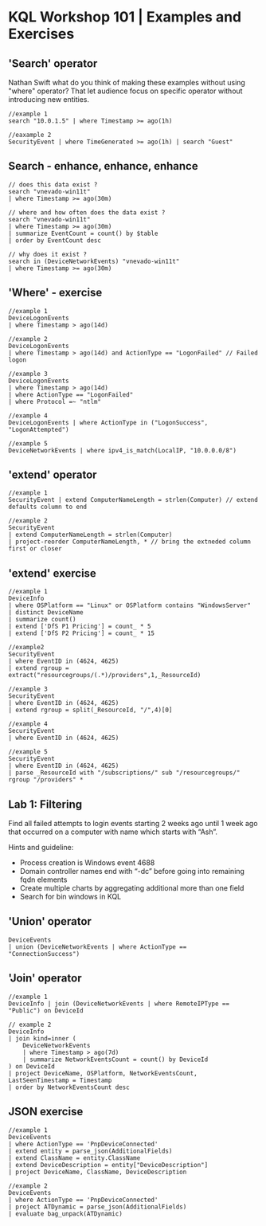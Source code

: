 # KQL Workshop 101 | Examples and Exercises

  

## 'Search' operator

Nathan Swift what do you think of making these examples without using "where" operator? That let audience focus on specific operator without introducing new entities.

```Kql
//example 1
search "10.0.1.5" | where Timestamp >= ago(1h)

//eaxample 2
SecurityEvent | where TimeGenerated >= ago(1h) | search "Guest"
```

## Search -  enhance, enhance, enhance

```Kql
// does this data exist ?
search "vnevado-win11t"
| where Timestamp >= ago(30m) 

// where and how often does the data exist ? 
search "vnevado-win11t" 
| where Timestamp >= ago(30m) 
| summarize EventCount = count() by $table 
| order by EventCount desc 

// why does it exist ?
search in (DeviceNetworkEvents) "vnevado-win11t"
| where Timestamp >= ago(30m) 
```

## 'Where' -  exercise

```Kql
//example 1
DeviceLogonEvents
| where Timestamp > ago(14d)

//example 2
DeviceLogonEvents
| where Timestamp > ago(14d) and ActionType == "LogonFailed" // Failed logon

//example 3
DeviceLogonEvents
| where Timestamp > ago(14d)
| where ActionType == "LogonFailed" 
| where Protocol =~ "ntlm"

//example 4
DeviceLogonEvents | where ActionType in ("LogonSuccess", "LogonAttempted")

//example 5
DeviceNetworkEvents | where ipv4_is_match(LocalIP, "10.0.0.0/8")
```

## 'extend' operator

```Kql
//example 1
SecurityEvent | extend ComputerNameLength = strlen(Computer) // extend defaults column to end

//example 2 
SecurityEvent
| extend ComputerNameLength = strlen(Computer)
| project-reorder ComputerNameLength, * // bring the extneded column first or closer
```

## 'extend' exercise

```Kql
//example 1
DeviceInfo
| where OSPlatform == "Linux" or OSPlatform contains "WindowsServer"
| distinct DeviceName
| summarize count()
| extend ['DfS P1 Pricing'] = count_ * 5
| extend ['DfS P2 Pricing'] = count_ * 15

//example2
SecurityEvent 
| where EventID in (4624, 4625) 
| extend rgroup = extract("resourcegroups/(.*)/providers",1,_ResourceId)

//example 3
SecurityEvent 
| where EventID in (4624, 4625) 
| extend rgroup = split(_ResourceId, "/",4)[0]

//example 4
SecurityEvent 
| where EventID in (4624, 4625)
 
//example 5
SecurityEvent 
| where EventID in (4624, 4625) 
| parse _ResourceId with "/subscriptions/" sub "/resourcegroups/" rgroup "/providers" *
```

## Lab 1: Filtering

Find all failed attempts to login events starting 2 weeks ago until 1 week ago that occurred on a computer with name which starts with “Ash”.

  

Hints and guideline:

-   Process creation is Windows event 4688
-   Domain controller names end with “-dc” before going into remaining fqdn elements
-   Create multiple charts by aggregating additional more than one field
-   Search for bin windows in KQL

## 'Union' operator

```Kql
DeviceEvents
| union (DeviceNetworkEvents | where ActionType == "ConnectionSuccess")
```

## 'Join' operator

```Kql
//example 1
DeviceInfo | join (DeviceNetworkEvents | where RemoteIPType == "Public") on DeviceId

// example 2
DeviceInfo
| join kind=inner (
    DeviceNetworkEvents
    | where Timestamp > ago(7d)
    | summarize NetworkEventsCount = count() by DeviceId
) on DeviceId
| project DeviceName, OSPlatform, NetworkEventsCount, LastSeenTimestamp = Timestamp
| order by NetworkEventsCount desc
```

## JSON exercise

```Kql
//example 1
DeviceEvents
| where ActionType == 'PnpDeviceConnected'
| extend entity = parse_json(AdditionalFields)
| extend ClassName = entity.ClassName
| extend DeviceDescription = entity["DeviceDescription"]
| project DeviceName, ClassName, DeviceDescription 

//example 2
DeviceEvents
| where ActionType == 'PnpDeviceConnected'
| project ATDynamic = parse_json(AdditionalFields)
| evaluate bag_unpack(ATDynamic)
```
